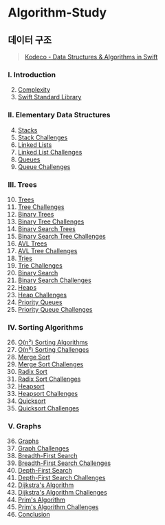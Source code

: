# Algorithm-Study

## 데이터 구조

> [Kodeco - Data Structures & Algorithms in Swift](https://www.kodeco.com/books/data-structures-algorithms-in-swift)

### I. Introduction

02. [Complexity](https://github.com/nomatterjun/Algorithm-Study/blob/main/02.%20Complexity.md)
03. [Swift Standard Library](https://github.com/nomatterjun/Algorithm-Study/blob/main/03.%20Swift%20Standard%20Library.md)

### II. Elementary Data Structures

04. [Stacks](https://github.com/nomatterjun/Algorithm-Study/blob/main/04.%20Stacks.md)
05. [Stack Challenges](https://github.com/nomatterjun/Algorithm-Study/tree/main/alg-materials-editions-4.0/05-stacks-challenge/projects)
06. [Linked Lists]()
07. [Linked List Challenges]()
08. [Queues]()
09. [Queue Challenges]()

### III. Trees

10. [Trees]()
11. [Tree Challenges]()
12. [Binary Trees]()
13. [Binary Tree Challenges]()
14. [Binary Search Trees]()
15. [Binary Search Tree Challenges]()
16. [AVL Trees]()
17. [AVL Tree Challenges]()
18. [Tries]()
19. [Trie Challenges]()
20. [Binary Search]()
21. [Binary Search Challenges]()
22. [Heaps]()
23. [Heap Challenges]()
24. [Priority Queues]()
25. [Priority Queue Challenges]()

### IV. Sorting Algorithms

26. [O(n²) Sorting Algorithms]()
27. [O(n²) Sorting Challenges]()
28. [Merge Sort]()
29. [Merge Sort Challenges]()
30. [Radix Sort]()
31. [Radix Sort Challenges]()
32. [Heapsort]()
33. [Heapsort Challenges]()
34. [Quicksort]()
35. [Quicksort Challenges]()

### V. Graphs

36. [Graphs]()
37. [Graph Challenges]()
38. [Breadth-First Search]()
39. [Breadth-First Search Challenges]()
40. [Depth-First Search]()
41. [Depth-First Search Challenges]()
42. [Dijkstra's Algorithm]()
43. [Dijkstra's Algorithm Challenges]()
44. [Prim's Algorithm]()
45. [Prim's Algorithm Challenges]()
46. [Conclusion]()
